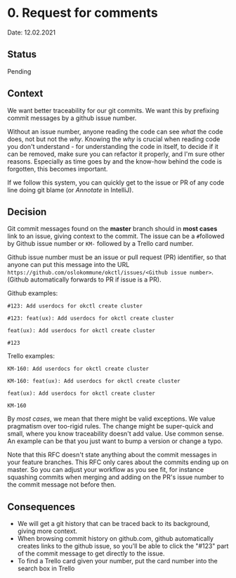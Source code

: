 # 0. Request for comments

<!-- 
    Date representing when the RFC was submittet for review 

    Example:
    Date: 08.02.2021
-->
Date: 12.02.2021

## Status
<!--
    Uncomment relevant status
-->

Pending

<!--
Accepted
Rejected
-->

## Context

<!--
    Short description of why this decision is needed

    Example:
    We want to better document our decisions
-->

We want better traceability for our git commits. We want this by prefixing commit messages by a github issue number.

Without an issue number, anyone reading the code can see *what* the code does, not but not the *why*. Knowing the *why*
is crucial when reading code you don't understand - for understanding the code in itself, to decide if it can be
removed, make sure you can refactor it properly, and I'm sure other reasons. Especially as time goes by and the know-how
behind the code is forgotten, this becomes important.

If we follow this system, you can quickly get to the issue or PR of any code line doing git blame (or *Annotate* in
IntelliJ).

## Decision

<!--
    Short summary of the decision

    Example:
    We've decided to go for AlphaGov's system as explained [here](https://github.com/alphagov/govuk-aws/blob/24d1ea513e58ee938043d71d09815a51229067bf/docs/architecture/decisions/0001-record-architecture-decisions.md)
-->

Git commit messages found on the **master** branch should in **most cases** link to an issue, giving context to
the commit. The issue can be a `#`followed by Github issue number or `KM-` followed by a Trello card number.

Github issue number must be an issue or pull request (PR) identifier, so that anyone can put this message into the URL
`https://github.com/oslokommune/okctl/issues/<Github issue number>`. (Github automatically forwards to PR if issue is a
PR).

Github examples:

```text
#123: Add userdocs for okctl create cluster
```

```text
#123: feat(ux): Add userdocs for okctl create cluster
```

```text
feat(ux): Add userdocs for okctl create cluster

#123
```

Trello examples:

```text
KM-160: Add userdocs for okctl create cluster
```

```text
KM-160: feat(ux): Add userdocs for okctl create cluster
```

```text
feat(ux): Add userdocs for okctl create cluster

KM-160
```

By *most cases*, we mean that there might be valid exceptions. We value pragmatism over too-rigid rules. The change
might be super-quick and small, where you know traceability doesn't add value. Use common sense. An example can be that
you just want to bump a version or change a typo.

Note that this RFC doesn't state anything about the commit messages in your feature branches. This RFC only cares about
the commits ending up on master. So you can adjust your workflow as you see fit, for instance squashing commits when
merging and adding on the PR's issue number to the commit message not before then.

## Consequences

<!--
    Short description of positive and negative consequences of the decision

    Example:
    The decisions we deem relevant will be documented in this format here in this folder.
-->

* We will get a git history that can be traced back to its background, giving more context.
* When browsing commit history on github.com, github automatically creates links to the github issue, so you'll be able
to click the "#123" part of the commit message to get directly to the issue.
* To find a Trello card given your number, put the card number into the search box in Trello
